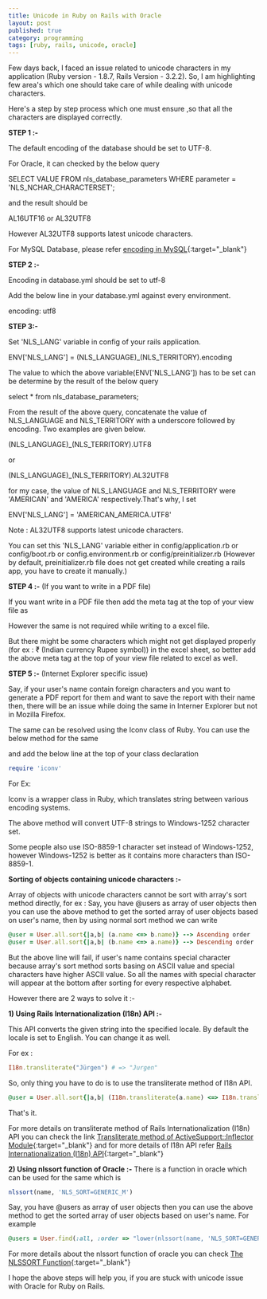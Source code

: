 ```yaml
---
title: Unicode in Ruby on Rails with Oracle 
layout: post
published: true
category: programming
tags: [ruby, rails, unicode, oracle]
---
```


Few days back, I faced an issue related to unicode characters in my application (Ruby version - 1.8.7, Rails Version - 3.2.2). So, I am highlighting few area's which one should take care of while dealing with unicode characters.

Here's a step by step process which one must ensure ,so that all the characters are displayed correctly.

**STEP 1 :-**

The default encoding of the database should be set to UTF-8.

For Oracle, it can checked  by the below query

SELECT VALUE FROM nls_database_parameters WHERE parameter = 'NLS_NCHAR_CHARACTERSET';

and the result should be

AL16UTF16  or  AL32UTF8

However AL32UTF8 supports latest unicode characters.

For MySQL Database, please refer [encoding in MySQL](http://www.daveperrett.com/articles/2008/06/23/force-mysql-encoding-to-utf8/){:target="_blank"}

**STEP 2 :-**

Encoding in database.yml should be set to utf-8

Add the below line in your database.yml against every environment.

encoding: utf8

**STEP 3:-**

Set 'NLS_LANG' variable in config of your rails application.

ENV['NLS_LANG'] = (NLS_LANGUAGE)_(NLS_TERRITORY).encoding

The value to which the above variable(ENV['NLS_LANG']) has to be set can be determine by the result of the below query

select * from nls_database_parameters;

From the result of the above query, concatenate the value of  NLS_LANGUAGE and NLS_TERRITORY with a underscore followed by encoding. Two examples are given below.

(NLS_LANGUAGE)_(NLS_TERRITORY).UTF8

or 

(NLS_LANGUAGE)_(NLS_TERRITORY).AL32UTF8

for my case, the value of NLS_LANGUAGE and NLS_TERRITORY were 'AMERICAN' and 'AMERICA' respectively.That's why, I set

 ENV['NLS_LANG'] = 'AMERICAN_AMERICA.UTF8'

Note : AL32UTF8 supports latest unicode characters.

You can set this 'NLS_LANG' variable either in config/application.rb or config/boot.rb or config.environment.rb or config/preinitializer.rb
(However by default, preinitializer.rb file does not get created while creating a rails app, you have to create it manually.)

**STEP 4 :-** (If you want to write in a PDF file)

If you want write in a PDF file then add the meta tag at the top of your view file as

<meta http-equiv="Content-Type" content="text/html; charset=UTF-8" />

However the same is not required while writing to a excel file.

But there might be some characters which might not get displayed properly (for ex : ₹ (Indian currency Rupee symbol)) in the excel sheet, so better add the above meta tag at the top of your view file related to excel as well.

**STEP 5 :-** (Internet Explorer specific issue)

Say, if  your user's name contain foreign characters and you want to generate a PDF report for them and want to save the report with their name then, there will be an issue while doing the same in Interner Explorer but not in Mozilla Firefox.

The same can be resolved using the Iconv class of Ruby. You can use the below method for the same

<script src="https://gist.github.com/Amit-Thawait/171770f8a7c2f589de9aacbd2a849081.js"></script>

and add the below line at the top of your class declaration

```ruby
require 'iconv'
```

For Ex:

<script src="https://gist.github.com/Amit-Thawait/fc05a90fd8d26fc06128e97cba38f131.js"></script>

Iconv is a wrapper class in Ruby, which translates string between various encoding systems.

The above method will convert UTF-8 strings to Windows-1252 character set.

Some people also use ISO-8859-1 character set instead of Windows-1252, however Windows-1252 is better as it contains more characters than ISO-8859-1.

**Sorting of objects containing unicode characters :-**

Array of objects with unicode characters cannot be sort with array's sort method directly, for ex :
Say, you have @users as array of user objects then you can use the above method to get the sorted array of user objects based on user's name, then by using normal sort method we can write

```ruby
@user = User.all.sort{|a,b| (a.name <=> b.name)} --> Ascending order
@user = User.all.sort{|a,b| (b.name <=> a.name)} --> Descending order
```

But the above line will fail, if  user's name contains special character because array's sort method sorts basing on ASCII value and special characters have higher ASCII value. So all the names with special character will appear at the bottom after sorting for every respective alphabet.

However there are 2 ways to solve it :-

**1) Using Rails Internationalization (I18n) API :-**

This API converts the given string into the specified locale. By default the locale is set to English. You can change it as well.

For ex :

```ruby
I18n.transliterate("Jürgen") # => "Jurgen"
```

So, only thing you have to do is to use the transliterate method of I18n API.

```ruby
@user = User.all.sort{|a,b| (I18n.transliterate(a.name) <=> I18n.transliterate(b.name))}
```

That's it.

For more details on transliterate method of Rails Internationalization (I18n) API you can check the link [Transliterate method of ActiveSupport::Inflector Module](http://api.rubyonrails.org/classes/ActiveSupport/Inflector.html#method-i-transliterate){:target="_blank"} and for more details of I18n API refer [Rails Internationalization (I18n) API](http://guides.rubyonrails.org/i18n.html){:target="_blank"}

**2) Using nlssort function of Oracle :-**
There is a function in oracle which can be used for the same which is

```sql
nlssort(name, 'NLS_SORT=GENERIC_M')
```

Say, you have @users as array of user objects then you can use the above method to get the sorted array of user objects based on user's name. For example

```ruby
@users = User.find(:all, :order => "lower(nlssort(name, 'NLS_SORT=GENERIC_M'))")
```

For more details about the nlssort function of oracle you can check [The NLSSORT Function](http://docs.oracle.com/cd/B28359_01/server.111/b28298/ch9sql.htm#i1006311){:target="_blank"}


I hope the above steps will help you, if you are stuck with unicode issue with Oracle for Ruby on Rails.

